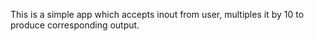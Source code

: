 
This is a simple app which accepts inout from user, multiples it by 10 to produce corresponding output.
